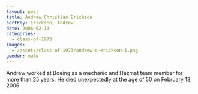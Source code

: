 ```yaml
---
layout: post
title: Andrew Christian Erickson
sortKey: Erickson, Andrew
date: 2006-02-13
categories:
  - class-of-1973
images:
  - /assets/class-of-1973/andrew-c-erickson-1.png
gender: male
---
```


Andrew worked at Boeing as a mechanic and Hazmat team member for more than 25 years. He died unexpectedly at the age of 50 on February 13, 2006.
